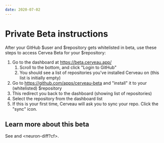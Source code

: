 ```yaml
---
date: 2020-07-02
---
```


# Private Beta instructions

After your GitHub $user and $repository gets whitelisted in beta, use these steps to access Cervea Beta for your $repository:

1. Go to the dashboard at <https://beta.cerveau.app/>
   1. Scroll to the bottom, and click "Login to GitHub"
   1. You should see a list of repositories you've installed Cerveau on (this list is initially empty)
1. Go to <https://github.com/apps/cerveau-beta> and "install" it to your (whitelisted) $repository
1. This redirect you back to the dashboard (showing list of repositories)
1. Select the repository from the dashboard list
1. If this is your first time, Cerveau will ask you to sync your repo. Click the "sync" icon.

## Learn more about this beta

See <known-issues> and <neuron-diff?cf>.
